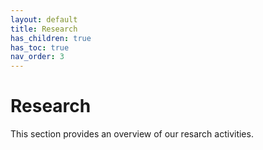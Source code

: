 ```yaml
---
layout: default
title: Research
has_children: true
has_toc: true
nav_order: 3
---
```


# Research

This section provides an overview of our resarch activities.
